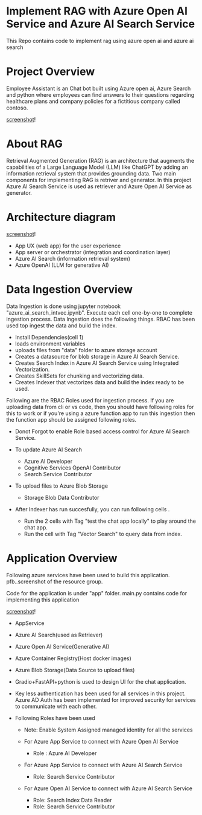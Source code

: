 # Implement RAG with Azure Open AI Service and Azure AI Search Service
This Repo contains code to implement rag using azure open ai and azure ai search

# Project Overview
Employee Assistant is an Chat bot built using Azure open ai, Azure Search and python where employees can find answers to their questions regarding healthcare plans and company policies for a fictitious company called contoso.

[screenshot](application.png)!


# About RAG
Retrieval Augmented Generation (RAG) is an architecture that augments the capabilities of a Large Language Model (LLM) like ChatGPT by adding an information retrieval system that provides grounding data.
Two main components for implementing RAG is retriver and generator. In this project Azure AI Search Service is used as retriever and Azure Open AI Service as generator.

# Architecture diagram

[screenshot](archdiagram.png)!

 * App UX (web app) for the user experience
 * App server or orchestrator (integration and coordination layer)
 * Azure AI Search (information retrieval system)
 * Azure OpenAI (LLM for generative AI)

# Data Ingestion Overview

Data Ingestion is done using jupyter notebook "azure_ai_search_intvec.ipynb". Execute each cell one-by-one to complete ingestion process. Data Ingestion does the following things. RBAC has been used top ingest the data and build the index.
  
  * Install Dependencies(cell 1)
  * loads environment variables
  * uploads files from "data" folder to azure storage account
  * Creates a datasource for blob storage in Azure AI Search Service.
  * Creates Search Index in Azure AI Search Service using Integrated Vectorization.
  * Creates SkillSets for chunking and vectorizing data.
  * Creates Indexer that vectorizes data and build the index ready to be used.

Following are the RBAC Roles used for ingestion process. If you are uploading data from cli or vs code, then you should have following roles for this to work or if you're using a azure function app to run this ingestion then the function app should be assigned following roles.

* Donot Forgot to enable Role based access control for Azure AI Search Service.

 * To update Azure AI Search
   * Azure AI Developer
   * Cognitive Services OpenAI Contributor
   * Search Service Contributor

 * To upload files to Azure Blob Storage
   * Storage Blob Data Contributor

* After Indexer has run succesfully, you can run following cells .

  * Run the 2 cells with Tag "test the chat app locally" to play around the chat app.
  * Run the cell with Tag "Vector Search" to query data from index.

# Application Overview

Following azure services have been used to build this application. pfb..screenshot of the resource group.

Code for the application is under "app" folder. main.py contains code for implementing this application

[screenshot](resourcegroup.png)!

 * AppService
 * Azure AI Search(used as Retriever)
 * Azure Open AI Service(Generative AI)
 * Azure Container Registry(Host docker images)
 * Azure Blob Storage(Data Source to upload files)

 * Gradio+FastAPI+python is used to design UI for the chat application.

 * Key less authentication has been used for all services in this project. Azure AD Auth has been implemented for improved security for services to communicate with each other.

 * Following Roles have been used

   * Note: Enable System Assigned managed identity for all the services

   * For Azure App Service to connect with Azure Open AI Service
     * Role : Azure AI Developer

   * For Azure App Service to connect with Azure AI Search Service
     * Role: Search Service Contributor

   * For Azure Open AI Service to connect with Azure AI Search Service
     * Role: Search Index Data Reader
     * Role: Search Service Contributor